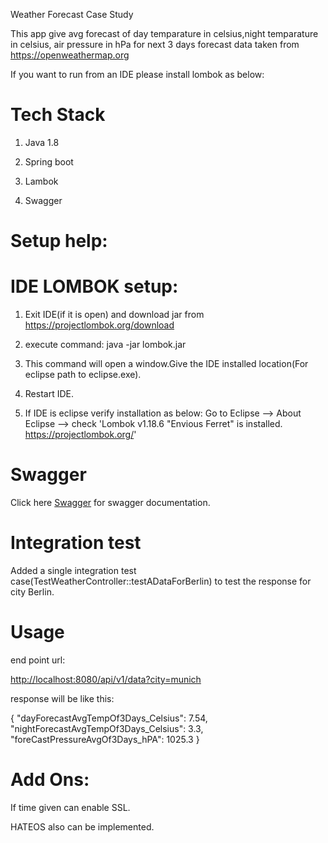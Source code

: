 Weather Forecast Case Study

This app give avg forecast of day temparature in celsius,night temparature in celsius, air pressure in hPa for next 3 days forecast data taken from 
https://openweathermap.org


If you want to run from an IDE please install lombok as below:

# Tech Stack

1) Java 1.8

2) Spring boot

3) Lambok

4) Swagger

# Setup help:

  # IDE LOMBOK setup:

1) Exit IDE(if it is open) and download jar from https://projectlombok.org/download

2) execute command: java -jar lombok.jar

3) This command will open a window.Give the IDE installed location(For eclipse path to eclipse.exe).

4) Restart IDE.

6) If IDE is eclipse verify installation as below:
		Go to Eclipse --> About Eclipse --> check 'Lombok v1.18.6 "Envious Ferret" is installed. https://projectlombok.org/'
		
# Swagger

Click here [Swagger](http://localhost:8080/swagger-ui.html) for swagger documentation.

# Integration test

Added a single integration test case(TestWeatherController::testADataForBerlin) to test the response for city Berlin.

# Usage

end point url:

[http://localhost:8080/api/v1/data?city=munich](http://localhost:8080/api/v1/data?city=munich)

response will be like this: 

{
    "dayForecastAvgTempOf3Days_Celsius": 7.54,
    "nightForecastAvgTempOf3Days_Celsius": 3.3,
    "foreCastPressureAvgOf3Days_hPA": 1025.3
}

# Add Ons:

If time given can enable SSL.

HATEOS also can be implemented.
